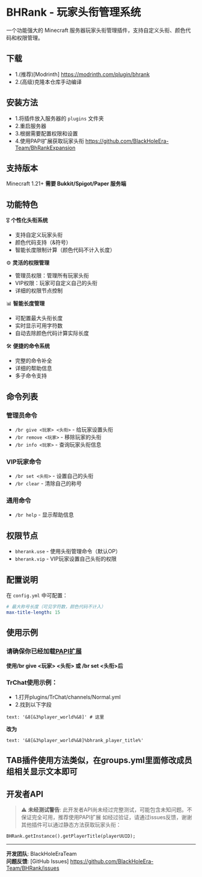 # BHRank - 玩家头衔管理系统

一个功能强大的 Minecraft 服务器玩家头衔管理插件，支持自定义头衔、颜色代码和权限管理。

## 下载
- 1.(推荐)[Modrinth] https://modrinth.com/plugin/bhrank
- 2.(高级)克隆本仓库手动编译

## 安装方法
- 1.将插件放入服务器的 `plugins` 文件夹
- 2.重启服务器
- 3.根据需要配置权限和设置
- 4.使用PAPI扩展获取玩家头衔 https://github.com/BlackHoleEra-Team/BhRankExpansion

## 支持版本
Minecraft 1.21+
**需要 Bukkit/Spigot/Paper 服务端**

## 功能特色

🎖️ **个性化头衔系统**
- 支持自定义玩家头衔
- 颜色代码支持（&符号）
- 智能长度限制计算（颜色代码不计入长度）

⚙️ **灵活的权限管理**
- 管理员权限：管理所有玩家头衔
- VIP权限：玩家可自定义自己的头衔
- 详细的权限节点控制

📊 **智能长度管理**
- 可配置最大头衔长度
- 实时显示可用字符数
- 自动去除颜色代码计算实际长度

🛠️ **便捷的命令系统**
- 完整的命令补全
- 详细的帮助信息
- 多子命令支持

## 命令列表

### 管理员命令
- `/br give <玩家> <头衔>` - 给玩家设置头衔
- `/br remove <玩家>` - 移除玩家的头衔  
- `/br info <玩家>` - 查询玩家头衔信息

### VIP玩家命令
- `/br set <头衔>` - 设置自己的头衔
- `/br clear` - 清除自己的称号

### 通用命令
- `/br help` - 显示帮助信息

## 权限节点

- `bherank.use` - 使用头衔管理命令（默认OP）
- `bherank.vip` - VIP玩家设置自己头衔的权限

## 配置说明

在 `config.yml` 中可配置：
```yaml
# 最大称号长度（可见字符数，颜色代码不计入）
max-title-length: 15
```

## 使用示例
### 请确保你已经加载<a href="https://github.com/BlackHoleEra-Team/BhRankExpansion">PAPI扩展</a>
**使用/br give <玩家> <头衔> 或 /br set <头衔>后**
### TrChat使用示例：
- 1.打开plugins/TrChat/channels/Normal.yml
- 2.找到以下字段
```
text: '&8[&3%player_world%&8]' # 这里
```
**改为**
```
text: '&8[&3%player_world%&8]%bhrank_player_title%'
```

**TAB插件使用方法类似，在groups.yml里面修改成员组相关显示文本即可**
---

## 开发者API
> ⚠️ **未经测试警告**: 此开发者API尚未经过完整测试，可能包含未知问题。不保证完全可用，推荐使用PAPI扩展
> 如经过验证，请通过issues反馈，谢谢
其他插件可以通过静态方法获取玩家头衔：
```
BHRank.getInstance().getPlayerTitle(playerUUID);
```


---

**开发团队**: BlackHoleEraTeam  
**问题反馈**: [GitHub Issues] https://github.com/BlackHoleEra-Team/BHRank/issues
